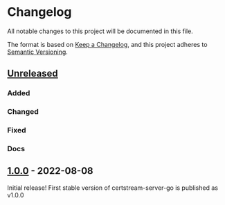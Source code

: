 # Changelog

All notable changes to this project will be documented in this file.

The format is based on [Keep a Changelog](https://keepachangelog.com/en/1.0.0/),
and this project adheres to [Semantic Versioning](https://semver.org/spec/v2.0.0.html).

## [Unreleased]
### Added
### Changed
### Fixed
### Docs

## [1.0.0] - 2022-08-08
Initial release! First stable version of certstream-server-go is published as v1.0.0 

[unreleased]: https://github.com/d-Rickyy-b/certstream-server-go/compare/v1.0.0...HEAD
[1.0.0]: https://github.com/d-Rickyy-b/certstream-server-go/tree/v1.0.0
